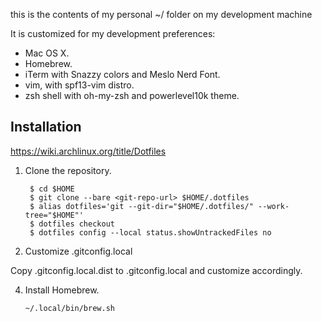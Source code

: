 this is the contents of my personal ~/  folder on my development machine

It is customized for my development preferences:

* Mac OS X.
* Homebrew.
* iTerm with Snazzy colors and Meslo Nerd Font.
* vim, with spf13-vim distro.
* zsh shell with oh-my-zsh and powerlevel10k theme.

## Installation

https://wiki.archlinux.org/title/Dotfiles

1) Clone the repository.

        $ cd $HOME
        $ git clone --bare <git-repo-url> $HOME/.dotfiles
        $ alias dotfiles='git --git-dir="$HOME/.dotfiles/" --work-tree="$HOME"'
        $ dotfiles checkout
        $ dotfiles config --local status.showUntrackedFiles no

2) Customize .gitconfig.local

Copy .gitconfig.local.dist to .gitconfig.local and customize accordingly.

4.  Install Homebrew.

        ~/.local/bin/brew.sh
